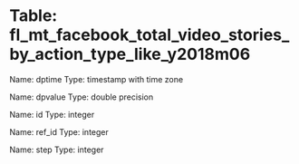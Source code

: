 Table: fl_mt_facebook_total_video_stories_by_action_type_like_y2018m06
======================================================================

Name: dptime
Type: timestamp with time zone

Name: dpvalue
Type: double precision

Name: id
Type: integer

Name: ref_id
Type: integer

Name: step
Type: integer

